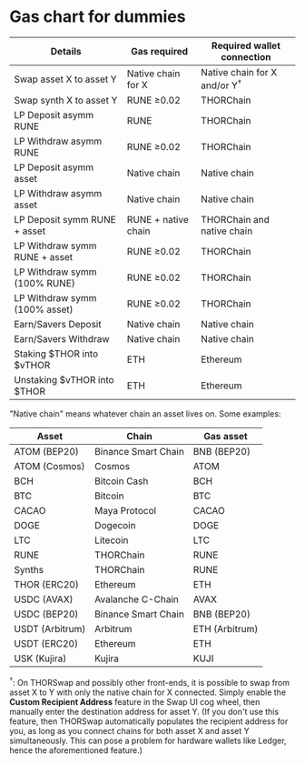# Gas chart for dummies

| Details                       | Gas required        | Required wallet connection    |
| ----------------------------- | ------------------- | ----------------------------- |
| Swap asset X to asset Y       | Native chain for X  | Native chain for X and/or Y<sup>†</sup> |
| Swap synth X to asset Y       | RUNE ≥0.02          | THORChain                     |
| LP Deposit  asymm RUNE        | RUNE                | THORChain                     |
| LP Withdraw asymm RUNE        | RUNE ≥0.02          | THORChain                     |
| LP Deposit  asymm asset       | Native chain        | Native chain                  |
| LP Withdraw asymm asset       | Native chain        | Native chain                  |
| LP Deposit  symm RUNE + asset | RUNE + native chain | THORChain and native chain    |
| LP Withdraw symm RUNE + asset | RUNE ≥0.02          | THORChain                     |
| LP Withdraw symm (100% RUNE)  | RUNE ≥0.02          | THORChain                     |
| LP Withdraw symm (100% asset) | RUNE ≥0.02          | THORChain                     |
| Earn/Savers Deposit           | Native chain        | Native chain                  |
| Earn/Savers Withdraw          | Native chain        | Native chain                  |
| Staking $THOR into $vTHOR     | ETH                 | Ethereum                      |
| Unstaking $vTHOR into $THOR   | ETH                 | Ethereum                      |

"Native chain" means whatever chain an asset lives on.  Some examples:

| Asset           | Chain                | Gas asset      |
| --------------- | -------------------- | -------------- |
| ATOM (BEP20)    | Binance Smart Chain  | BNB (BEP20)    |
| ATOM (Cosmos)   | Cosmos               | ATOM           |
| BCH             | Bitcoin Cash         | BCH            |
| BTC             | Bitcoin              | BTC            |
| CACAO           | Maya Protocol        | CACAO          |
| DOGE            | Dogecoin             | DOGE           |
| LTC             | Litecoin             | LTC            |
| RUNE            | THORChain            | RUNE           |
| Synths          | THORChain            | RUNE           |
| THOR (ERC20)    | Ethereum             | ETH            |
| USDC (AVAX)     | Avalanche C-Chain    | AVAX           |
| USDC (BEP20)    | Binance Smart Chain  | BNB (BEP20)    |
| USDT (Arbitrum) | Arbitrum             | ETH (Arbitrum) |
| USDT (ERC20)    | Ethereum             | ETH            |
| USK (Kujira)    | Kujira               | KUJI           |

<sup>†</sup>: On THORSwap and possibly other front-ends, it is possible to swap from
asset X to Y with only the native chain for X connected.  Simply enable the
**Custom Recipient Address** feature in the Swap UI cog wheel, then manually enter
the destination address for asset Y.  (If you don't use this feature, then THORSwap
automatically populates the recipient address for you, as long as you connect chains
for both asset X and asset Y simultaneously.  This can pose a problem for hardware
wallets like Ledger, hence the aforementioned feature.)

